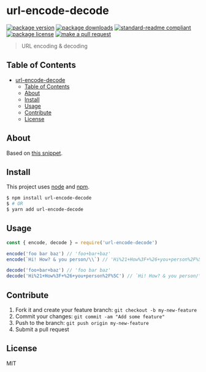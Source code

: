 
# url-encode-decode
[![package version](https://img.shields.io/npm/v/url-encode-decode.svg?style=flat-square)](https://npmjs.org/package/url-encode-decode)
[![package downloads](https://img.shields.io/npm/dm/url-encode-decode.svg?style=flat-square)](https://npmjs.org/package/url-encode-decode)
[![standard-readme compliant](https://img.shields.io/badge/readme%20style-standard-brightgreen.svg?style=flat-square)](https://github.com/RichardLitt/standard-readme)
[![package license](https://img.shields.io/npm/l/url-encode-decode.svg?style=flat-square)](https://npmjs.org/package/url-encode-decode)
[![make a pull request](https://img.shields.io/badge/PRs-welcome-brightgreen.svg?style=flat-square)](http://makeapullrequest.com)

> URL encoding & decoding

## Table of Contents

- [url-encode-decode](#url-encode-decode)
    - [Table of Contents](#table-of-contents)
    - [About](#about)
    - [Install](#install)
    - [Usage](#usage)
    - [Contribute](#contribute)
    - [License](#license)


## About

Based on [this snippet](https://www.codeproject.com/Articles/1016044/JavaScript-URL-encode-decode-and-escape).

## Install

This project uses [node](https://nodejs.org) and [npm](https://www.npmjs.com). 

```sh
$ npm install url-encode-decode
$ # OR
$ yarn add url-encode-decode
```

## Usage

```js
const { encode, decode } = require('url-encode-decode')

encode('foo bar baz') // 'foo+bar+baz'
encode(`Hi! How? & you person/\\`) // 'Hi%21+How%3F+%26+you+person%2F%5C'

decode('foo+bar+baz') // 'foo bar baz'
decode('Hi%21+How%3F+%26+you+person%2F%5C') // `Hi! How? & you person/\\`

```

## Contribute

1. Fork it and create your feature branch: `git checkout -b my-new-feature`
2. Commit your changes: `git commit -am "Add some feature"`
3. Push to the branch: `git push origin my-new-feature`
4. Submit a pull request

## License

MIT
    